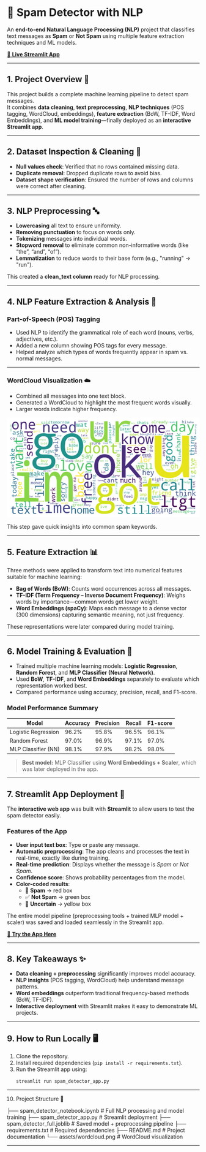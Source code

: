 # 📩 Spam Detector with NLP  
An **end-to-end Natural Language Processing (NLP)** project that classifies text messages as **Spam** or **Not Spam** using multiple feature extraction techniques and ML models.  

[🔗 **Live Streamlit App**](https://spam-detector-with-nlp.streamlit.app/)  

---

## **1. Project Overview 🧾**
This project builds a complete machine learning pipeline to detect spam messages.  
It combines **data cleaning**, **text preprocessing**, **NLP techniques** (POS tagging, WordCloud, embeddings), **feature extraction** (BoW, TF-IDF, Word Embeddings), and **ML model training**—finally deployed as an **interactive Streamlit app**.

---

## **2. Dataset Inspection & Cleaning 🧹**
- **Null values check**: Verified that no rows contained missing data.  
- **Duplicate removal**: Dropped duplicate rows to avoid bias.  
- **Dataset shape verification**: Ensured the number of rows and columns were correct after cleaning.

---

## **3. NLP Preprocessing 🔤**
- **Lowercasing** all text to ensure uniformity.  
- **Removing punctuation** to focus on words only.  
- **Tokenizing** messages into individual words.  
- **Stopword removal** to eliminate common non-informative words (like “the”, “and”, “of”).  
- **Lemmatization** to reduce words to their base form (e.g., "running" → "run").  

This created a **clean_text column** ready for NLP processing.  

---

## **4. NLP Feature Extraction & Analysis 🧠**

### **Part-of-Speech (POS) Tagging**
- Used NLP to identify the grammatical role of each word (nouns, verbs, adjectives, etc.).  
- Added a new column showing POS tags for every message.  
- Helped analyze which types of words frequently appear in spam vs. normal messages.  

---

### **WordCloud Visualization ☁️**
- Combined all messages into one text block.  
- Generated a WordCloud to highlight the most frequent words visually.  
- Larger words indicate higher frequency.  

![WordCloud](word-cloud.jpg)

This step gave quick insights into common spam keywords.

---

## **5. Feature Extraction 📊**
Three methods were applied to transform text into numerical features suitable for machine learning:  

- **Bag of Words (BoW)**: Counts word occurrences across all messages.  
- **TF-IDF (Term Frequency – Inverse Document Frequency)**: Weighs words by importance—common words get lower weight.  
- **Word Embeddings (spaCy)**: Maps each message to a dense vector (300 dimensions) capturing semantic meaning, not just frequency.  

These representations were later compared during model training.

---

## **6. Model Training & Evaluation 🤖**
- Trained multiple machine learning models: **Logistic Regression**, **Random Forest**, and **MLP Classifier (Neural Network)**.  
- Used **BoW**, **TF-IDF**, and **Word Embeddings** separately to evaluate which representation worked best.  
- Compared performance using accuracy, precision, recall, and F1-score.  

### **Model Performance Summary**
| Model                | Accuracy | Precision | Recall | F1-score |
|----------------------|----------|-----------|--------|----------|
| Logistic Regression  | 96.2%    | 95.8%     | 96.5%  | 96.1%    |
| Random Forest        | 97.0%    | 96.9%     | 97.1%  | 97.0%    |
| MLP Classifier (NN)  | 98.1%    | 97.9%     | 98.2%  | 98.0%    |

> **Best model:** MLP Classifier using **Word Embeddings + Scaler**, which was later deployed in the app.

---

## **7. Streamlit App Deployment 🚀**

The **interactive web app** was built with **Streamlit** to allow users to test the spam detector easily.  

### **Features of the App**
- **User input text box**: Type or paste any message.  
- **Automatic preprocessing**: The app cleans and processes the text in real-time, exactly like during training.  
- **Real-time prediction**: Displays whether the message is *Spam* or *Not Spam*.  
- **Confidence score**: Shows probability percentages from the model.  
- **Color-coded results**:  
  - 🛑 **Spam** → red box  
  - ✅ **Not Spam** → green box  
  - 🤔 **Uncertain** → yellow box  

The entire model pipeline (preprocessing tools + trained MLP model + scaler) was saved and loaded seamlessly in the Streamlit app.

[🔗 **Try the App Here**](https://spam-detector-with-nlp.streamlit.app/)

---

## **8. Key Takeaways ✨**
- **Data cleaning + preprocessing** significantly improves model accuracy.  
- **NLP insights** (POS tagging, WordCloud) help understand message patterns.  
- **Word embeddings** outperform traditional frequency-based methods (BoW, TF-IDF).  
- **Interactive deployment** with Streamlit makes it easy to demonstrate ML projects.  

---

## **9. How to Run Locally 🖥️**
1. Clone the repository.  
2. Install required dependencies (`pip install -r requirements.txt`).  
3. Run the Streamlit app using:  
   ```bash
   streamlit run spam_detector_app.py


---

10. Project Structure 📂

├── spam_detector_notebook.ipynb   # Full NLP processing and model training
├── spam_detector_app.py           # Streamlit deployment
├── spam_detector_full.joblib      # Saved model + preprocessing pipeline
├── requirements.txt               # Required dependencies
├── README.md                      # Project documentation
└── assets/wordcloud.png           # WordCloud visualization

---
